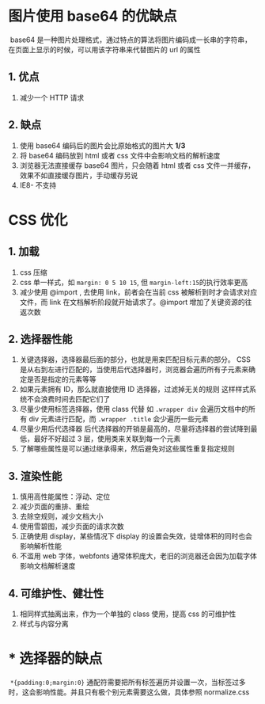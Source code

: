 # 图片使用 base64 的优缺点

​	base64 是一种图片处理格式，通过特点的算法将图片编码成一长串的字符串，在页面上显示的时候，可以用该字符串来代替图片的 url 的属性

## 1. 优点

1. 减少一个 HTTP 请求

## 2. 缺点

1. 使用 base64 编码后的图片会比原始格式的图片大 **1/3**
2. 将 base64 编码放到 html 或者 css 文件中会影响文档的解析速度
3. 浏览器无法直接缓存 base64 图片，只会随着 html 或者 css 文件一并缓存，效果不如直接缓存图片，手动缓存另说
4. IE8- 不支持

# CSS 优化

## 1. 加载

1. css 压缩
2. css 单一样式，如 `margin: 0 5 10 15`, 但 `margin-left:15`的执行效率更高
3. 减少使用 @import , 去使用 link，前者会在当前 css 被解析到时才会请求对应文件，而 link 在文档解析阶段就开始请求了。@import 增加了关键资源的往返次数

## 2. 选择器性能

1. 关键选择器，选择器最后面的部分，也就是用来匹配目标元素的部分。
   CSS 是从右到左进行匹配的，当使用后代选择器时，浏览器会遍历所有子元素来确定是否是指定的元素等等
2. 如果元素拥有 ID，那么就直接使用 ID 选择器，过滤掉无关的规则
   这样样式系统不会浪费时间去匹配它们了
3. 尽量少使用标签选择器，使用 class 代替
   如 `.wrapper div` 会遍历文档中的所有 div 元素进行匹配，而 `.wrapper .title` 会少遍历一些元素
4. 尽量少用后代选择器
   后代选择器的开销是最高的，尽量将选择器的尝试降到最低，最好不好超过 3 层，使用类来关联到每一个元素
5. 了解哪些属性是可以通过继承得来，然后避免对这些属性重复指定规则

## 3. 渲染性能

1. 慎用高性能属性：浮动、定位
2. 减少页面的重排、重绘
3. 去除空规则，减少文档大小
4. 使用雪碧图，减少页面的请求次数
5. 正确使用 display，某些情况下 display 的设置会失效，徒增体积的同时也会影响解析性能
6. 不滥用 web 字体，webfonts 通常体积庞大，老旧的浏览器还会因为加载字体影响文档解析速度

## 4. 可维护性、健壮性

1. 相同样式抽离出来，作为一个单独的 class 使用，提高 css 的可维护性
2. 样式与内容分离

#  * 选择器的缺点

​	`*{padding:0;margin:0}` 通配符需要把所有标签遍历并设置一次，当标签过多时，这会影响性能。并且只有极个别元素需要这么做，具体参照 normalize.css
